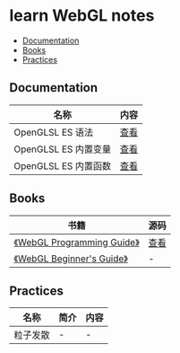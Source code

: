 # learn WebGL notes
  - [Documentation](#documentation)
  - [Books](#books)
  - [Practices](#practices)
## Documentation

| 名称         | 内容                        |
| ------------ | --------------------------- |
| OpenGLSL ES 语法 | [查看](./Documentation/OpenGLES_ES/README.md) |
| OpenGLSL ES 内置变量 | [查看](./Documentation/OpenGLES_ES_Built-in_Variables/README.md) |
| OpenGLSL ES 内置函数 | [查看](./Documentation/OpenGLES_ES_Built-in_Functions/README.md) |



## Books

| 书籍                                                         | 源码                              |
| ------------------------------------------------------------ | --------------------------------- |
| [《WebGL Programming Guide》](https://book.douban.com/subject/25909351/) | [查看](./Books/WebGL_Programming_Guide) |
| [《WebGL Beginner's Guide》](https://book.douban.com/subject/11511270/) | -                                 |



## Practices

| 名称     | 简介 | 内容 |
| -------- | ---- | ---- |
| 粒子发散 |    -  |   -   |


